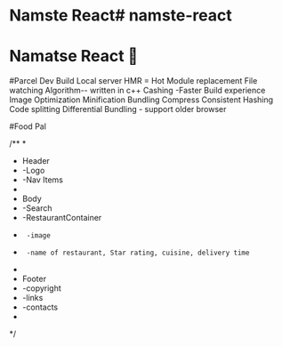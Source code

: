 # Namste React# namste-react
# Namatse React 🚀

#Parcel
Dev Build
Local server
HMR = Hot Module replacement
File watching Algorithm-- written in c++
Cashing -Faster Build experience
Image Optimization
Minification
Bundling
Compress
Consistent Hashing
Code splitting
Differential Bundling - support older browser


#Food Pal


/**
 * 
 * Header
 *  -Logo
 * 	-Nav Items
 * 
 * Body
 * 	-Search
 * 	-RestaurantContainer
 * 		-image
 * 		-name of restaurant, Star rating, cuisine, delivery time
 * 
 * Footer
 * 	-copyright
 * 	-links
 * 	-contacts
 * 
 */
